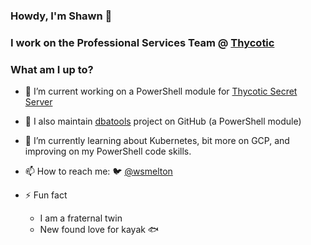 ### Howdy, I'm Shawn :tractor:

### I work on the Professional Services Team @ [Thycotic](https://thycotic.com/products/professional-services-training/)

### What am I up to?

- 🔭 I’m current working on a PowerShell module for [Thycotic Secret Server](https://thycotic.com/products/secret-server/)
- :hammer: I also maintain [dbatools](https://github.com/sqlcollaborative/dbatools) project on GitHub (a PowerShell module)

- 🌱 I’m currently learning about Kubernetes, bit more on GCP, and improving on my PowerShell code skills.

- 📫 How to reach me: :bird: [@wsmelton](https://twitter.com/wsmelton)

- ⚡ Fun fact
  - I am a fraternal twin
  - New found love for kayak 🐟
